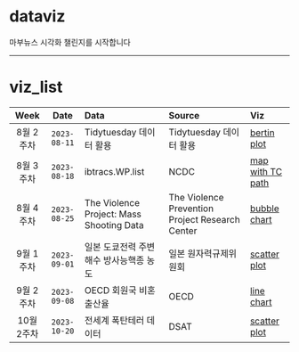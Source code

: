 # dataviz

마부뉴스 시각화 챌린지를 시작합니다

***

# viz_list

| Week | Date | Data | Source | Viz |
| :---: | :---: | :--- | :--- | :---|
| 8월 2주차 | `2023-08-11` | Tidytuesday 데이터 활용 | Tidytuesday 데이터 활용 | [bertin plot](viz/230811/readme.md) |
| 8월 3주차 | `2023-08-18` | ibtracs.WP.list | NCDC | [map with TC path](viz/230818/readme.md) |
| 8월 4주차 | `2023-08-25` | The Violence Project: Mass Shooting Data |  The Violence Prevention Project Research Center | [bubble chart](viz/230825/readme.md) |
| 9월 1주차 | `2023-09-01` | 일본 도쿄전력 주변 해수 방사능핵종 농도 | 일본 원자력규제위원회 | [scatter plot](viz/230901/readme.md) |
| 9월 2주차 | `2023-09-08` | OECD 회원국 비혼출산율 | OECD | [line chart](viz/230908/readme.md) |
| 10월 2주차 | `2023-10-20` | 전세계 폭탄테러 데이터 | DSAT | [scatter plot](viz/231020/readme.md) |